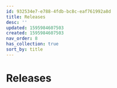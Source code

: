 ```yaml
---
id: 932534e7-e788-4fdb-bc8c-eaf761992a8d
title: Releases
desc: ''
updated: 1595984607503
created: 1595984607503
nav_order: 8
has_collection: true
sort_by: title
---
```


# Releases

